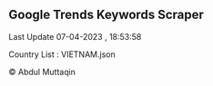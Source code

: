 

## Google Trends Keywords Scraper 
 
Last Update 07-04-2023 , 18:53:58

Country List :
VIETNAM.json



© Abdul Muttaqin 
